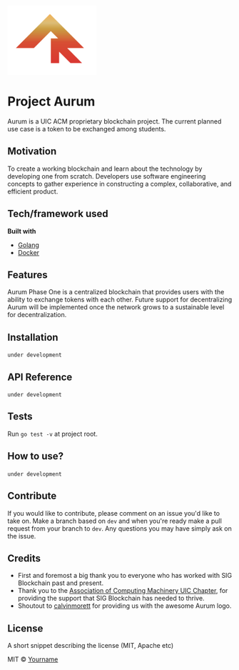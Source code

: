 <img src = "media/aurum_logo_readme.jpg"  alt="drawing" width="200"/>

Project Aurum
=============
Aurum is a UIC ACM proprietary blockchain project. The current planned use case is a token to be exchanged among students.

## Motivation
To create a working blockchain and learn about the technology by developing one from scratch. Developers use software engineering concepts to gather experience in constructing a complex, collaborative, and efficient product.

## Tech/framework used

<b>Built with</b>
- [Golang](https://golang.org/)
- [Docker](https://www.docker.com/)

## Features
Aurum Phase One is a centralized blockchain that provides users with the ability to exchange tokens with each other. Future support for decentralizing Aurum will be implemented once the network grows to a sustainable level for decentralization.

## Installation
`under development`

## API Reference
`under development`

## Tests
Run `go test -v` at project root.

## How to use?
`under development`

## Contribute
If you would like to contribute, please comment on an issue you'd like to take on. Make a branch based on `dev` and when you're ready make a pull request from your branch to `dev`. Any questions you may have simply ask on the issue.

## Credits
- First and foremost a big thank you to everyone who has worked with SIG Blockchain past and present. 
- Thank you to the [Association of Computing Machinery UIC Chapter](https://acm.cs.uic.edu/), for providing the support that SIG Blockchain has needed to thrive.
- Shoutout to [calvinmorett](https://github.com/calvinmorett) for providing us with the awesome Aurum logo.

## License
A short snippet describing the license (MIT, Apache etc)

MIT © [Yourname]()
